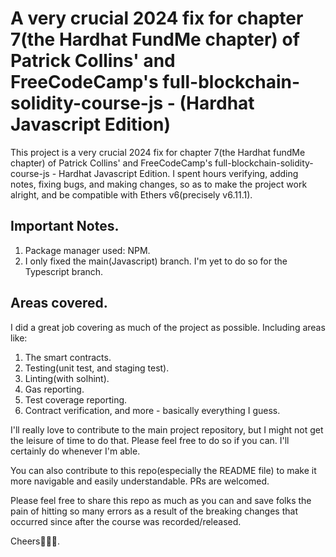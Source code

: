 # A very crucial 2024 fix for chapter 7(the Hardhat FundMe chapter) of Patrick Collins' and FreeCodeCamp's full-blockchain-solidity-course-js - (Hardhat Javascript Edition)

This project is a very crucial 2024 fix for chapter 7(the Hardhat fundMe chapter) of Patrick Collins' and FreeCodeCamp's full-blockchain-solidity-course-js - Hardhat Javascript Edition. I spent hours verifying, adding notes, fixing bugs, and making changes, so as to make the project work alright, and be compatible with Ethers v6(precisely v6.11.1).

## Important Notes.

1. Package manager used: NPM.
2. I only fixed the main(Javascript) branch. I'm yet to do so for the Typescript branch.

## Areas covered.

I did a great job covering as much of the project as possible. Including areas like:

1. The smart contracts.
2. Testing(unit test, and staging test).
3. Linting(with solhint).
4. Gas reporting.
5. Test coverage reporting.
6. Contract verification, and more - basically everything I guess.

I'll really love to contribute to the main project repository, but I might not get the leisure of time to do that. Please feel free to do so if you can. I'll certainly do whenever I'm able.

You can also contribute to this repo(especially the README file) to make it more navigable and easily understandable. PRs are welcomed.

Please feel free to share this repo as much as you can and save folks the pain of hitting so many errors as a result of the breaking changes that occurred since after the course was recorded/released.

Cheers🎉🎉🎉.
